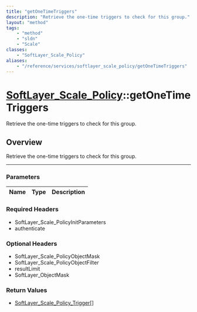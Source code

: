 ```yaml
---
title: "getOneTimeTriggers"
description: "Retrieve the one-time triggers to check for this group."
layout: "method"
tags:
    - "method"
    - "sldn"
    - "Scale"
classes:
    - "SoftLayer_Scale_Policy"
aliases:
    - "/reference/services/softlayer_scale_policy/getOneTimeTriggers"
---
```

# [SoftLayer_Scale_Policy](/reference/services/SoftLayer_Scale_Policy)::getOneTimeTriggers

Retrieve the one-time triggers to check for this group.


## Overview 
Retrieve the one-time triggers to check for this group.

-----

### Parameters 
|Name | Type | Description |
| --- | --- | --- |


### Required Headers
* SoftLayer_Scale_PolicyInitParameters
* authenticate


### Optional Headers
* SoftLayer_Scale_PolicyObjectMask
* SoftLayer_Scale_PolicyObjectFilter
* resultLimit
* SoftLayer_ObjectMask

### Return Values
* <a href='/reference/datatypes/SoftLayer_Scale_Policy_Trigger'>SoftLayer_Scale_Policy_Trigger[] </a>




